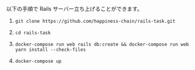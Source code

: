 以下の手順で Rails サーバー立ち上げることができます。

1. `git clone https://github.com/happiness-chain/rails-task.git`

2. `cd rails-task`

3. `docker-compose run web rails db:create && docker-compose run web yarn install --check-files`
4. `docker-compose up`
